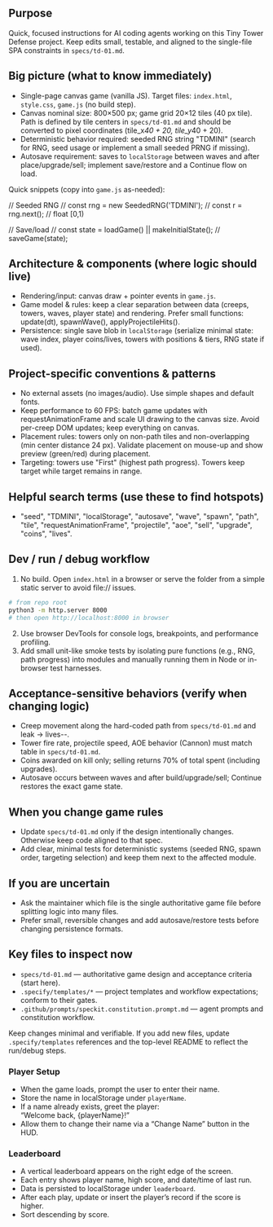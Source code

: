 ## Purpose

Quick, focused instructions for AI coding agents working on this Tiny Tower Defense project.
Keep edits small, testable, and aligned to the single-file SPA constraints in `specs/td-01.md`.

## Big picture (what to know immediately)

- Single-page canvas game (vanilla JS). Target files: `index.html`, `style.css`, `game.js` (no build step).
- Canvas nominal size: 800×500 px; game grid 20×12 tiles (40 px tile). Path is defined by tile centers in
  `specs/td-01.md` and should be converted to pixel coordinates (tile_x*40 + 20, tile_y*40 + 20).
- Deterministic behavior required: seeded RNG string "TDMINI" (search for RNG, seed usage or implement a
  small seeded PRNG if missing).
- Autosave requirement: saves to `localStorage` between waves and after place/upgrade/sell; implement
  save/restore and a Continue flow on load.

Quick snippets (copy into `game.js` as-needed):

// Seeded RNG
// const rng = new SeededRNG('TDMINI');
// const r = rng.next(); // float [0,1)

// Save/load
// const state = loadGame() || makeInitialState();
// saveGame(state);

## Architecture & components (where logic should live)

- Rendering/input: canvas draw + pointer events in `game.js`.
- Game model & rules: keep a clear separation between data (creeps, towers, waves, player state) and
  rendering. Prefer small functions: update(dt), spawnWave(), applyProjectileHits().
- Persistence: single save blob in `localStorage` (serialize minimal state: wave index, player coins/lives,
  towers with positions & tiers, RNG state if used).

## Project-specific conventions & patterns

- No external assets (no images/audio). Use simple shapes and default fonts.
- Keep performance to 60 FPS: batch game updates with requestAnimationFrame and scale UI drawing to the
  canvas size. Avoid per-creep DOM updates; keep everything on canvas.
- Placement rules: towers only on non-path tiles and non-overlapping (min center distance 24 px).
  Validate placement on mouse-up and show preview (green/red) during placement.
- Targeting: towers use "First" (highest path progress). Towers keep target while target remains in range.

## Helpful search terms (use these to find hotspots)

- "seed", "TDMINI", "localStorage", "autosave", "wave", "spawn", "path", "tile", "requestAnimationFrame",
  "projectile", "aoe", "sell", "upgrade", "coins", "lives".

## Dev / run / debug workflow

1. No build. Open `index.html` in a browser or serve the folder from a simple static server to avoid
   file:// issues.

```bash
# from repo root
python3 -m http.server 8000
# then open http://localhost:8000 in browser
```

2. Use browser DevTools for console logs, breakpoints, and performance profiling.
3. Add small unit-like smoke tests by isolating pure functions (e.g., RNG, path progress) into modules and
   manually running them in Node or in-browser test harnesses.

## Acceptance-sensitive behaviors (verify when changing logic)

- Creep movement along the hard-coded path from `specs/td-01.md` and leak → lives--.
- Tower fire rate, projectile speed, AOE behavior (Cannon) must match table in `specs/td-01.md`.
- Coins awarded on kill only; selling returns 70% of total spent (including upgrades).
- Autosave occurs between waves and after build/upgrade/sell; Continue restores the exact game state.

## When you change game rules

- Update `specs/td-01.md` only if the design intentionally changes. Otherwise keep code aligned to that spec.
- Add clear, minimal tests for deterministic systems (seeded RNG, spawn order, targeting selection) and keep
  them next to the affected module.

## If you are uncertain

- Ask the maintainer which file is the single authoritative game file before splitting logic into many files.
- Prefer small, reversible changes and add autosave/restore tests before changing persistence formats.

## Key files to inspect now

- `specs/td-01.md` — authoritative game design and acceptance criteria (start here).
- `.specify/templates/*` — project templates and workflow expectations; conform to their gates.
- `.github/prompts/speckit.constitution.prompt.md` — agent prompts and constitution workflow.

Keep changes minimal and verifiable. If you add new files, update `.specify/templates` references and the
top-level README to reflect the run/debug steps.


### Player Setup
- When the game loads, prompt the user to enter their name.
- Store the name in localStorage under `playerName`.
- If a name already exists, greet the player:  
  “Welcome back, {playerName}!”
- Allow them to change their name via a “Change Name” button in the HUD.


### Leaderboard
- A vertical leaderboard appears on the right edge of the screen.
- Each entry shows player name, high score, and date/time of last run.
- Data is persisted to localStorage under `leaderboard`.
- After each play, update or insert the player’s record if the score is higher.
- Sort descending by score.